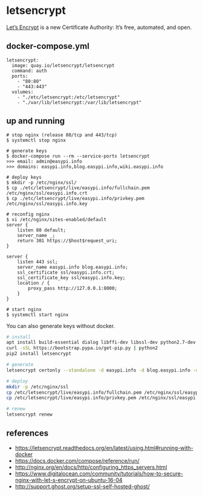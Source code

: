 letsencrypt
===========

[Let’s Encrypt][1] is a new Certificate Authority:
It’s free, automated, and open.

## docker-compose.yml

```
letsencrypt:
  image: quay.io/letsencrypt/letsencrypt
  command: auth
  ports:
    - "80:80"
    - "443:443"
  volumes:
    - "./etc/letsencrypt:/etc/letsencrypt"
    - "./var/lib/letsencrypt:/var/lib/letsencrypt"
```

## up and running

```
# stop nginx (release 80/tcp and 443/tcp)
$ systemctl stop nginx

# generate keys
$ docker-compose run --rm --service-ports letsencrypt
>>> email: admin@easypi.info
>>> domains: easypi.info,blog.easypi.info,wiki.easypi.info

# deploy keys
$ mkdir -p /etc/nginx/ssl/
$ cp ./etc/letsencrypt/live/easypi.info/fullchain.pem /etc/nginx/ssl/easypi.info.crt
$ cp ./etc/letsencrypt/live/easypi.info/privkey.pem /etc/nginx/ssl/easypi.info.key

# reconfig nginx
$ vi /etc/nginx/sites-enabled/default
server {
    listen 80 default;
    server_name _;
    return 301 https://$host$request_uri;
}

server {
    listen 443 ssl;
    server_name easypi.info blog.easypi.info;
    ssl_certificate ssl/easypi.info.crt;
    ssl_certificate_key ssl/easypi.info.key;
    location / {
        proxy_pass http://127.0.0.1:8000;
    }
}

# start nginx
$ systemctl start nginx
```

You can also generate keys without docker.

```bash
# install
apt install build-essential dialog libffi-dev libssl-dev python2.7-dev
curl -sSL https://bootstrap.pypa.io/get-pip.py | python2
pip2 install letsencrypt

# generate
letsencrypt certonly --standalone -d easypi.info -d blog.easypi.info -d wiki.easypi.info

# deploy
mkdir -p /etc/nginx/ssl
cp /etc/letsencrypt/live/easypi.info/fullchain.pem /etc/nginx/ssl/easypi.info.crt
cp /etc/letsencrypt/live/easypi.info/privkey.pem /etc/nginx/ssl/easypi.info.key

# renew
letsencrypt renew
```

## references

- <https://letsencrypt.readthedocs.org/en/latest/using.html#running-with-docker>
- <https://docs.docker.com/compose/reference/run/>
- <http://nginx.org/en/docs/http/configuring_https_servers.html>
- <https://www.digitalocean.com/community/tutorials/how-to-secure-nginx-with-let-s-encrypt-on-ubuntu-16-04>
- <http://support.ghost.org/setup-ssl-self-hosted-ghost/>

[1]: https://letsencrypt.org/
